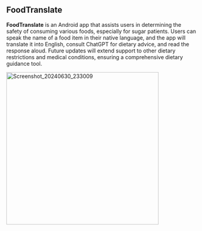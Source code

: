 ## FoodTranslate

**FoodTranslate** is an Android app that assists users in determining the safety of consuming various foods, especially for sugar patients. Users can speak the name of a food item in their native language, and the app will translate it into English, consult ChatGPT for dietary advice, and read the response aloud. Future updates will extend support to other dietary restrictions and medical conditions, ensuring a comprehensive dietary guidance tool.

<img src="https://github.com/NudurupatiSurya/Food-Translate/assets/53263580/93b6e64e-69db-409f-9b87-14b3d90e3f42" alt="Screenshot_20240630_233009" width="400">
